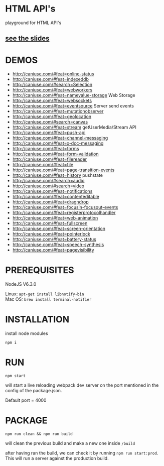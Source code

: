 
# HTML API's

playground for HTML API's

## [see the slides](https://slides.com/elgervanboxtel/html5-api-s/)

# DEMOS

 * http://caniuse.com/#feat=online-status
 * http://caniuse.com/#feat=indexeddb
 * http://caniuse.com/#search=Selection
 * http://caniuse.com/#feat=webworkers
 * http://caniuse.com/#feat=namevalue-storage Web Storage
 * http://caniuse.com/#feat=websockets
 * http://caniuse.com/#feat=eventsource Server send events
 * http://caniuse.com/#feat=mutationobserver
 * http://caniuse.com/#feat=geolocation
 * http://caniuse.com/#search=canvas
 * http://caniuse.com/#feat=stream getUserMedia/Stream API
 * http://caniuse.com/#feat=push-api
 * http://caniuse.com/#feat=channel-messaging
 * http://caniuse.com/#feat=x-doc-messaging
 * http://caniuse.com/#feat=forms
 * http://caniuse.com/#feat=form-validation
 * http://caniuse.com/#feat=filereader
 * http://caniuse.com/#feat=file
 * http://caniuse.com/#feat=page-transition-events
 * http://caniuse.com/#feat=history pushstate
 * http://caniuse.com/#search=audio
 * http://caniuse.com/#search=video
 * http://caniuse.com/#feat=notifications
 * http://caniuse.com/#feat=contenteditable
 * http://caniuse.com/#feat=dragndrop
 * http://caniuse.com/#feat=focusin-focusout-events
 * http://caniuse.com/#feat=registerprotocolhandler
 * http://caniuse.com/#feat=web-animation
 * http://caniuse.com/#feat=fullscreen
 * http://caniuse.com/#feat=screen-orientation
 * http://caniuse.com/#feat=pointerlock
 * http://caniuse.com/#feat=battery-status
 * http://caniuse.com/#feat=speech-synthesis
 * http://caniuse.com/#feat=pagevisibility

# PREREQUISITES

NodeJS V6.3.0

Linux: `apt-get install libnotify-bin` <br />
Mac OS: `brew install terminal-notifier`


# INSTALLATION

install node modules

`npm i`

# RUN

`npm start`

will start a live reloading webpack dev server on the port mentioned in the config of the package.json.

Default port = 4000

# PACKAGE

`npm run clean && npm run build`

will clean the previous build and make a new one inside `/build`

after having ran the build, we can check it by running `npm run start:prod`. This will run a server against the production build.
